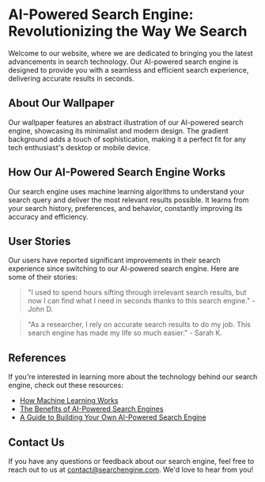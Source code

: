 <!--font:Cormorant Garamond-->

# AI-Powered Search Engine: Revolutionizing the Way We Search

Welcome to our website, where we are dedicated to bringing you the latest advancements in search technology. Our AI-powered search engine is designed to provide you with a seamless and efficient search experience, delivering accurate results in seconds.

## About Our Wallpaper

Our wallpaper features an abstract illustration of our AI-powered search engine, showcasing its minimalist and modern design. The gradient background adds a touch of sophistication, making it a perfect fit for any tech enthusiast's desktop or mobile device.

## How Our AI-Powered Search Engine Works

Our search engine uses machine learning algorithms to understand your search query and deliver the most relevant results possible. It learns from your search history, preferences, and behavior, constantly improving its accuracy and efficiency.

## User Stories

Our users have reported significant improvements in their search experience since switching to our AI-powered search engine. Here are some of their stories:

> "I used to spend hours sifting through irrelevant search results, but now I can find what I need in seconds thanks to this search engine." - John D.

> "As a researcher, I rely on accurate search results to do my job. This search engine has made my life so much easier." - Sarah K.

## References

If you're interested in learning more about the technology behind our search engine, check out these resources:

- [How Machine Learning Works](#)
- [The Benefits of AI-Powered Search Engines](#)
- [A Guide to Building Your Own AI-Powered Search Engine](#)

## Contact Us

If you have any questions or feedback about our search engine, feel free to reach out to us at [contact@searchengine.com](mailto:contact@searchengine.com). We'd love to hear from you!

<!--

Write me content for website with wallpaper which alt text is:

"A wallpaper featuring an abstract illustration of an AI-powered search engine, with a minimalist and modern design, set against a gradient background."

The name/title of the page should not be 1:1 copy of the alt text but rather a real content of the website which is using this wallpaper.

- Use markdown format 
- Start with heading
- Heading should be short and concise
- The content should look like a real website 
- The website should not be about the wallpaper, wallpaper is just a related background
- Heading should be contain work "wallpaper" or "background"
- Include real sections like references, contact, user stories, etc. use things relevant to the page purpose.
- Feel free to use structure like headings, bullets, numbering, blockquotes, paragraphs, horizontal lines, etc.
- You can use formatting like bold or _italic_
- You can include UTF-8 emojis
- Links should be only #hash anchors (and you can refer to the document itself)
- Do not include images


---


# AI-Powered Search Engine: Revolutionizing the Way We Search

Welcome to our website, where we are dedicated to bringing you the latest advancements in search technology. Our AI-powered search engine is designed to provide you with a seamless and efficient search experience, delivering accurate results in seconds.

## About Our Wallpaper

Our wallpaper features an abstract illustration of our AI-powered search engine, showcasing its minimalist and modern design. The gradient background adds a touch of sophistication, making it a perfect fit for any tech enthusiast's desktop or mobile device.

## How Our AI-Powered Search Engine Works

Our search engine uses machine learning algorithms to understand your search query and deliver the most relevant results possible. It learns from your search history, preferences, and behavior, constantly improving its accuracy and efficiency.

## User Stories

Our users have reported significant improvements in their search experience since switching to our AI-powered search engine. Here are some of their stories:

> "I used to spend hours sifting through irrelevant search results, but now I can find what I need in seconds thanks to this search engine." - John D.

> "As a researcher, I rely on accurate search results to do my job. This search engine has made my life so much easier." - Sarah K.

## References

If you're interested in learning more about the technology behind our search engine, check out these resources:

- [How Machine Learning Works](#)
- [The Benefits of AI-Powered Search Engines](#)
- [A Guide to Building Your Own AI-Powered Search Engine](#)

## Contact Us

If you have any questions or feedback about our search engine, feel free to reach out to us at [contact@searchengine.com](mailto:contact@searchengine.com). We'd love to hear from you!

-->
